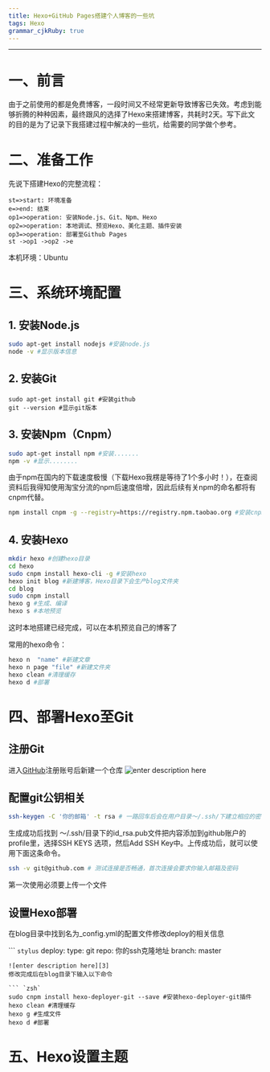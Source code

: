 ```yaml
---
title: Hexo+GitHub Pages搭建个人博客的一些坑
tags: Hexo
grammar_cjkRuby: true
---
```

----------
# 一、前言
由于之前使用的都是免费博客，一段时间又不经常更新导致博客已失效。考虑到能够折腾的种种因素，最终跟风的选择了Hexo来搭建博客，共耗时2天。写下此文的目的是为了记录下我搭建过程中解决的一些坑，给需要的同学做个参考。



# 二、准备工作
先说下搭建Hexo的完整流程：

``` flow
st=>start: 环境准备
e=>end: 结束
op1=>operation: 安装Node.js、Git、Npm、Hexo
op2=>operation: 本地调试、预览Hexo、美化主题、插件安装
op3=>operation: 部署至Github Pages
st ->op1 ->op2 ->e
```
本机环境：Ubuntu 

# 三、系统环境配置

##  1. 安装Node.js

``` zsh
sudo apt-get install nodejs #安装node.js
node -v #显示版本信息
```

##  2. 安装Git

``` zsh?linenums
sudo apt-get install git #安装github
git --version #显示git版本
```


 ## 3. 安装Npm（Cnpm）

``` zsh
sudo apt-get install npm #安装.......
npm -v #显示........
```
由于npm在国内的下载速度极慢（下载Hexo我楞是等待了1个多小时！），在查阅资料后我得知使用淘宝分流的npm后速度倍增，因此后续有关npm的命名都将有cnpm代替。

``` zsh
npm install cnpm -g --registry=https://registry.npm.taobao.org #安装cnpm
```

 ## 4. 安装Hexo
 
 

``` zsh
mkdir hexo #创建hexo目录
cd hexo 
sudo cnpm install hexo-cli -g #安装hexo
hexo init blog #新建博客，Hexo目录下会生产blog文件夹
cd blog
sudo cnpm install 
hexo g #生成、编译
hexo s #本地预览 
```
这时本地搭建已经完成，可以在本机预览自己的博客了

常用的hexo命令：

``` zsh
hexo n  "name" #新建文章
hexo n page "file" #新建文件夹
hexo clean #清理缓存
hexo d #部署
```
# 四、部署Hexo至Git
## 注册Git
进入[GitHub][1]注册账号后新建一个仓库
![enter description here][2]

## 配置git公钥相关

``` zsh
ssh-keygen -C '你的邮箱' -t rsa # 一路回车后会在用户目录～/.ssh/下建立相应的密钥文件
```
生成成功后找到 ～/.ssh/目录下的id_rsa.pub文件把内容添加到github账户的profile里，选择SSH KEYS 选项，然后Add SSH Key中。上传成功后，就可以使用下面这条命令。

``` zsh
ssh -v git@github.com # 测试连接是否畅通，首次连接会要求你输入邮箱及密码
```

第一次使用必须要上传一个文件
## 设置Hexo部署
在blog目录中找到名为_config.yml的配置文件修改deploy的相关信息

``` `stylus`
deploy:
  type: git
  repo: 你的ssh克隆地址
  branch: master
```
![enter description here][3]
修改完成后在blog目录下输入以下命令

``` `zsh`
sudo cnpm install hexo-deployer-git --save #安装hexo-deployer-git插件
hexo clean #清理缓存
hexo g #生成文件
hexo d #部署
```


# 五、Hexo设置主题
 


  [1]: http://github.com
  [2]: http://owd8lsn77.bkt.clouddn.com//images/1505631092291.jpg
  [3]: owd8lsn77.bkt.clouddn.com/blog/Hexo+GitHub%20Pages%E6%90%AD%E5%BB%BA%E4%B8%AA%E4%BA%BA%E5%8D%9A%E5%AE%A2%E7%9A%84%E4%B8%80%E4%BA%9B%E5%9D%91/1505667297281.jpg